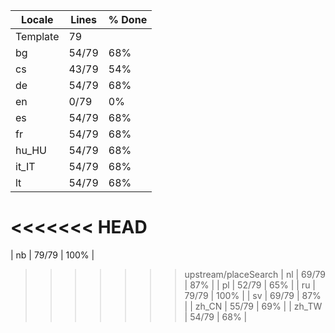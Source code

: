 |  Locale  |  Lines  | % Done|
|----------|---------|-------|
| Template |      79 |       |
| bg       |   54/79 |   68% |
| cs       |   43/79 |   54% |
| de       |   54/79 |   68% |
| en       |    0/79 |    0% |
| es       |   54/79 |   68% |
| fr       |   54/79 |   68% |
| hu_HU    |   54/79 |   68% |
| it_IT    |   54/79 |   68% |
| lt       |   54/79 |   68% |
<<<<<<< HEAD
=======
| nb       |   79/79 |  100% |
>>>>>>> upstream/placeSearch
| nl       |   69/79 |   87% |
| pl       |   52/79 |   65% |
| ru       |   79/79 |  100% |
| sv       |   69/79 |   87% |
| zh_CN    |   55/79 |   69% |
| zh_TW    |   54/79 |   68% |
